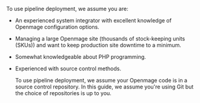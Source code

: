 To use pipeline deployment, we assume you are:

*	An experienced system integrator with excellent knowledge of Openmage configuration options.
*	Managing a large Openmage site (thousands of stock-keeping units (SKUs)) and want to keep production site downtime to a minimum.
*	Somewhat knowledgeable about PHP programming.
*	Experienced with source control methods.

	To use pipeline deployment, we assume your Openmage code is in a source control repository. In this guide, we assume you're using Git but the choice of repositories is up to you.
